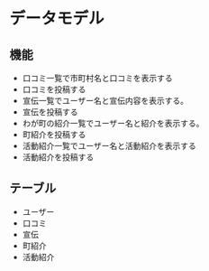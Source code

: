 # データモデル

## 機能

- 口コミ一覧で市町村名と口コミを表示する
- 口コミを投稿する
- 宣伝一覧でユーザー名と宣伝内容を表示する。
- 宣伝を投稿する
- わが町の紹介一覧でユーザー名と紹介を表示する。
- 町紹介を投稿する
- 活動紹介一覧でユーザー名と活動紹介を表示する
- 活動紹介を投稿する

## テーブル

- ユーザー
- 口コミ
- 宣伝
- 町紹介
- 活動紹介
